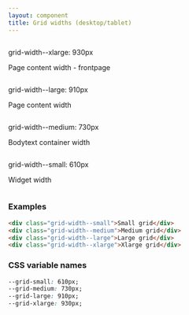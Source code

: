 ```yaml
---
layout: component
title: Grid widths (desktop/tablet)
---
```


<div class="grid-width--xlarge text-align--center bg--graa1" style="overflow: hidden">
  <p>grid-width--xlarge: 930px</p>
  <p>Page content width - frontpage</p>
  <div class="grid-width--large vertical-center bg--graa3" style="overflow: hidden">
    <p>grid-width--large: 910px</p>
    <p>Page content width</p>
    <div class="grid-width--medium vertical-center bg--graa4" style="overflow: hidden">
      <p>grid-width--medium: 730px</p>
      <p>Bodytext container width</p>
      <div class="grid-width--small vertical-center bg--graa5" style="overflow: hidden">
        <p>grid-width--small: 610px</p>
        <p>Widget width</p>
      </div>
    </div>
  </div>
</div>

### Examples

```html
<div class="grid-width--small">Small grid</div>
<div class="grid-width--medium">Medium grid</div>
<div class="grid-width--large">Large grid</div>
<div class="grid-width--xlarge">Xlarge grid</div>
```

### CSS variable names

```css
--grid-small: 610px;
--grid-medium: 730px;
--grid-large: 910px;
--grid-xlarge: 930px;
```

